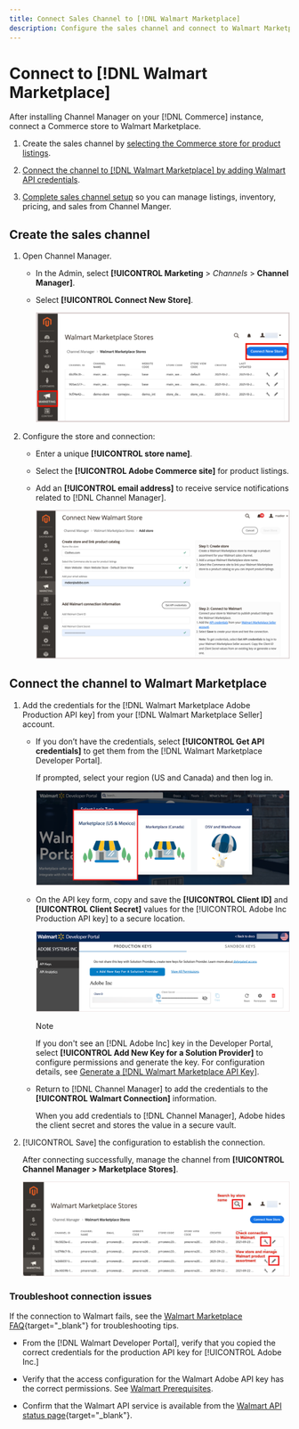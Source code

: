 ```yaml
---
title: Connect Sales Channel to [!DNL Walmart Marketplace] 
description: Configure the sales channel and connect to Walmart Marketplace.
---
```

# Connect to [!DNL Walmart Marketplace]

After installing Channel Manager on your [!DNL Commerce] instance, connect a Commerce store to Walmart Marketplace.

1. Create the sales channel by [selecting the Commerce store for product listings](#select-the-commerce-store-for-the-sales-channel).

1. [Connect the channel to [!DNL Walmart Marketplace] by adding Walmart API credentials](#connect-the-channel-to-walmart-marketplace).

1. [Complete sales channel setup](#complete-store-setup) so you can manage listings, inventory, pricing, and sales from Channel Manger.

## Create the sales channel

1. Open Channel Manager.

   - In the Admin, select **[!UICONTROL Marketing** > _Channels_ > **Channel Manager]**. 

   - Select **[!UICONTROL Connect New Store]**.  
     
     ![Connect Commerce store to [!DNL Walmart Marketplace] from [!DNL Channel Manager]](assets/connect-commerce-store-to-marketplace.png)   


1. Configure the store and connection:

   - Enter a unique **[!UICONTROL store name]**.

   - Select the **[!UICONTROL Adobe Commerce site]** for product listings.

   - Add an **[!UICONTROL email address]** to receive service notifications related to [!DNL Channel Manager].

     ![Configure connection between Commerce and [!DNL Walmart Marketplace] from [!DNL Channel Manager]](assets/configure-commerce-to-marketplace-connection.png)


## Connect the channel to Walmart Marketplace

1. Add the credentials for the [!DNL Walmart Marketplace Adobe Production API key] from your [!DNL Walmart Marketplace Seller] account.

   - If you don’t have the credentials, select **[!UICONTROL Get API credentials]** to get them from the [!DNL Walmart Marketplace Developer Portal].

     If prompted, select your region (US and Canada) and then log in.  

     ![[!DNL Walmart Marketplace] account login](assets/walmart-marketplace-login-page.png)
       
   - On the API key form, copy and save the **[!UICONTROL Client ID]** and **[!UICONTROL Client Secret]** values for the [!UICONTROL Adobe Inc Production API key] to a secure location. 

     ![[!DNL Walmart Marketplace API key] configuration page](assets/walmart-api-key-management-form.png) 
       
     >[!NOTE]
     >
     >If you don't see an [!DNL Adobe Inc] key in the Developer Portal, select **[!UICONTROL Add New Key for a Solution Provider]** to configure permissions and generate the key. For configuration details, see [Generate a [!DNL Walmart Marketplace API Key]](walmart-prerequisites.md#generate-a-walmart-marketplace-api-key).

   - Return to [!DNL Channel Manager] to add the credentials to the **[!UICONTROL Walmart Connection]** information.  
       
     When you add credentials to [!DNL Channel Manager], Adobe hides the client secret and stores the value in a secure vault.  

1. [!UICONTROL Save] the configuration to establish the connection.

   After connecting successfully, manage the channel from **[!UICONTROL Channel Manager > Marketplace Stores]**.

   ![[!DNL Walmart Marketplace API key] configuration page](assets/manage-connected-stores.png)


### Troubleshoot connection issues

If the connection to Walmart fails, see the [Walmart Marketplace FAQ](https://developer.walmart.com/faq/us/faq-auth/){target="_blank"} for troubleshooting tips.

- From the [!DNL Walmart Developer Portal], verify that you copied the correct credentials for the production API key for [!UICONTROL Adobe Inc.]

- Verify that the access configuration for the Walmart Adobe API key has the correct permissions. See [Walmart Prerequisites](walmart-prerequisites.md##generate-a-walmart-marketplace-api-key).

- Confirm that the Walmart API service is available from the [Walmart API status page](https://developer.walmart.com/us/whats-new/new-api-status-information-now-available/){target="_blank"}.
